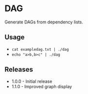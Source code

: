 # DAG

Generate DAGs from dependency lists.

## Usage

- `cat exampledag.txt | ./dag`
- `echo "a>b,b>c" | ./dag`

## Releases

- 1.0.0 - Initial release
- 1.1.0 - Improved graph display